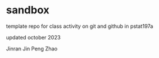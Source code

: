 # sandbox

template repo for class activity on git and github in pstat197a

updated october 2023

Jinran Jin
Peng Zhao